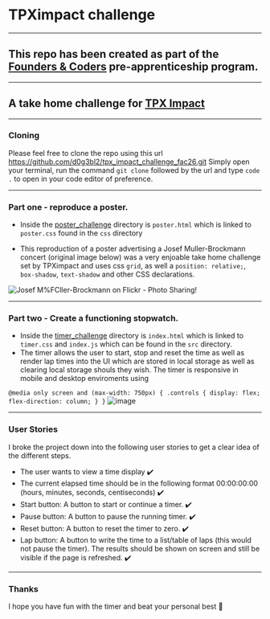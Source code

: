 # TPXimpact challenge

---

## This repo has been created as part of the [Founders & Coders](https://learn.foundersandcoders.com) pre-apprenticeship program.

---

## A take home challenge for [TPX Impact](https://www.tpximpact.com/)

---

### Cloning 

Please feel free to clone the repo using this url https://github.com/d0g3bl2/tpx_impact_challenge_fac26.git Simply open your terminal, run the command `git clone` followed by the url and type `code .` to open in your code editor of preference.

---

### Part one - reproduce a poster.

- Inside the [poster_challenge](https://github.com/d0g3bl2/tpx_impact_challenge_fac26/tree/main/poster_challenge) directory is `poster.html` which is linked to `poster.css` found in the `css` directory

- This reproduction of a poster advertising a Josef Muller-Brockmann concert (original image below) was a very enjoable take home challenge set by TPXimpact and uses css `grid`, as well a `position: relative;`, `box-shadow`, `text-shadow` and other CSS declarations.

![Josef M%FCller-Brockmann on Flickr - Photo Sharing!](https://user-images.githubusercontent.com/99536044/205094095-a76c87e4-849d-4247-92ea-79c984c7d3b3.jpg)

---

### Part two - Create a functioning stopwatch.

- Inside the [timer_challenge](https://github.com/d0g3bl2/tpx_impact_challenge_fac26/tree/main/timer_challenge) directory is `index.html` which is linked to `timer.css` and `index.js` which can be found in the `src` directory.
- The timer allows the user to start, stop and reset the time as well as render lap times into the UI which are stored in local storage as well as clearing local storage shouls they wish. The timer is responsive in mobile and desktop enviroments using

`@media only screen and (max-width: 750px) {
.controls {
    display: flex;
    flex-direction: column;
}
    }`
![image](https://user-images.githubusercontent.com/99536044/205100953-64e44fbd-edac-48c3-840b-1f9e1a192e9b.png)

---

### User Stories

I broke the project down into the following user stories to get a clear idea of the different steps.

- The user wants to view a time display ✔️ 
- The current elapsed time should be in the following format 00:00:00:00 (hours, minutes, seconds, centiseconds) ✔️
- Start button: A button to start or continue a timer. ✔️
- Pause button: A button to pause the running timer. ✔️
- Reset button: A button to reset the timer to zero. ✔️
- Lap button: A button to write the time to a list/table of laps (this would not pause the timer). The results should be shown on screen and still be visible if the page is refreshed. ✔️

---

### Thanks 

I hope you have fun with the timer and beat your personal best 🙂
